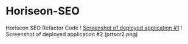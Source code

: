 # Horiseon-SEO
Horiseon SEO Refactor Code
! [Screenshot of deployed application #1](https://user-images.githubusercontent.com/122543336/224073867-992ab85f-23d5-484f-9f72-c763f482b111.png)
! Screenshot of deployed application #2 (prtscr2.png)
